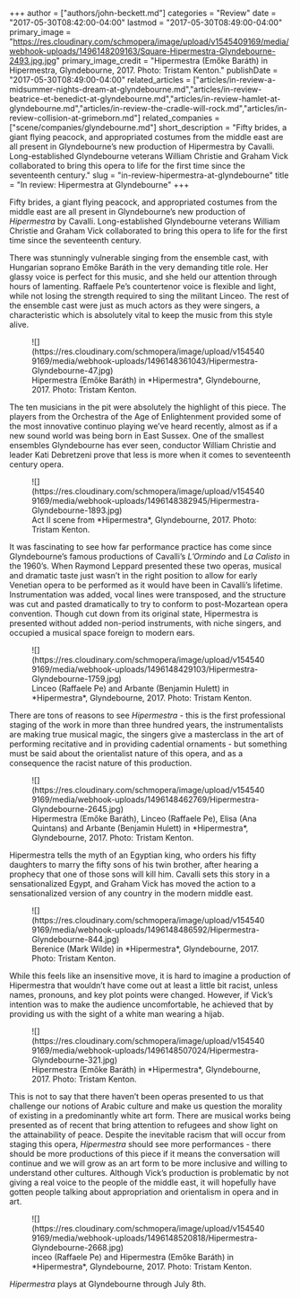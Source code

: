 +++
author = ["authors/john-beckett.md"]
categories = "Review"
date = "2017-05-30T08:42:00-04:00"
lastmod = "2017-05-30T08:49:00-04:00"
primary_image = "https://res.cloudinary.com/schmopera/image/upload/v1545409169/media/webhook-uploads/1496148209163/Square-Hipermestra-Glyndebourne-2493.jpg.jpg"
primary_image_credit = "Hipermestra (Emőke Baráth) in Hipermestra, Glyndebourne, 2017. Photo: Tristam Kenton."
publishDate = "2017-05-30T08:49:00-04:00"
related_articles = ["articles/in-review-a-midsummer-nights-dream-at-glyndebourne.md","articles/in-review-beatrice-et-benedict-at-glyndebourne.md","articles/in-review-hamlet-at-glyndebourne.md","articles/in-review-the-cradle-will-rock.md","articles/in-review-collision-at-grimeborn.md"]
related_companies = ["scene/companies/glyndebourne.md"]
short_description = "Fifty brides, a giant flying peacock, and appropriated costumes from the middle east are all present in Glyndebourne’s new production of Hipermestra by Cavalli. Long-established Glyndebourne veterans William Christie and Graham Vick collaborated to bring this opera to life for the first time since the seventeenth century."
slug = "in-review-hipermestra-at-glyndebourne"
title = "In review: Hipermestra at Glyndebourne"
+++

Fifty brides, a giant flying peacock, and appropriated costumes from the middle east are all present in Glyndebourne’s new production of *Hipermestra* by Cavalli. Long-established Glyndebourne veterans William Christie and Graham Vick collaborated to bring this opera to life for the first time since the seventeenth century.

There was stunningly vulnerable singing from the ensemble cast, with Hungarian soprano Emőke Baráth in the very demanding title role. Her glassy voice is perfect for this music, and she held our attention through hours of lamenting. Raffaele Pe’s countertenor voice is flexible and light, while not losing the strength required to sing the militant Linceo. The rest of the ensemble cast were just as much actors as they were singers, a characteristic which is absolutely vital to keep the music from this style alive.

<figure data-type="image">
![](https://res.cloudinary.com/schmopera/image/upload/v1545409169/media/webhook-uploads/1496148361043/Hipermestra-Glyndebourne-47.jpg)
<figcaption>Hipermestra (Emőke Baráth) in *Hipermestra*, Glyndebourne, 2017. Photo: Tristam Kenton.</figcaption>
</figure>

The ten musicians in the pit were absolutely the highlight of this piece. The players from the Orchestra of the Age of Enlightenment provided some of the most innovative continuo playing we’ve heard recently, almost as if a new sound world was being born in East Sussex. One of the smallest ensembles Glyndebourne has ever seen, conductor William Christie and leader Kati Debretzeni prove that less is more when it comes to seventeenth century opera.

<figure data-type="image">
![](https://res.cloudinary.com/schmopera/image/upload/v1545409169/media/webhook-uploads/1496148382945/Hipermestra-Glyndebourne-1893.jpg)
<figcaption>Act II scene from *Hipermestra*, Glyndebourne, 2017. Photo: Tristam Kenton.</figcaption>
</figure>

It was fascinating to see how far performance practice has come since Glyndebourne’s famous productions of Cavalli’s *L’Ormindo* and *La Calisto* in the 1960’s. When Raymond Leppard presented these two operas, musical and dramatic taste just wasn’t in the right position to allow for early Venetian opera to be performed as it would have been in Cavalli’s lifetime. Instrumentation was added, vocal lines were transposed, and the structure was cut and pasted dramatically to try to conform to post-Mozartean opera convention. Though cut down from its original state, Hipermestra is presented without added non-period instruments, with niche singers, and occupied a musical space foreign to modern ears.

<figure data-type="image">
![](https://res.cloudinary.com/schmopera/image/upload/v1545409169/media/webhook-uploads/1496148429103/Hipermestra-Glyndebourne-1759.jpg)
<figcaption>Linceo (Raffaele Pe) and Arbante (Benjamin Hulett) in *Hipermestra*, Glyndebourne, 2017. Photo: Tristam Kenton.</figcaption>
</figure>

There are tons of reasons to see *Hipermestra* - this is the first professional staging of the work in more than three hundred years, the instrumentalists are making true musical magic, the singers give a masterclass in the art of performing recitative and in providing cadential ornaments - but something must be said about the orientalist nature of this opera, and as a consequence the racist nature of this production.

<figure data-type="image">
![](https://res.cloudinary.com/schmopera/image/upload/v1545409169/media/webhook-uploads/1496148462769/Hipermestra-Glyndebourne-2645.jpg)
<figcaption>Hipermestra (Emőke Baráth), Linceo (Raffaele Pe), Elisa (Ana Quintans) and Arbante (Benjamin Hulett) in *Hipermestra*, Glyndebourne, 2017. Photo: Tristam Kenton.</figcaption>
</figure>

Hipermestra tells the myth of an Egyptian king, who orders his fifty daughters to marry the fifty sons of his twin brother, after hearing a prophecy that one of those sons will kill him. Cavalli sets this story in a sensationalized Egypt, and Graham Vick has moved the action to a sensationalized version of any country in the modern middle east.

<figure data-type="image">
![](https://res.cloudinary.com/schmopera/image/upload/v1545409169/media/webhook-uploads/1496148486592/Hipermestra-Glyndebourne-844.jpg)
<figcaption>Berenice (Mark Wilde) in *Hipermestra*, Glyndebourne, 2017. Photo: Tristam Kenton.</figcaption>
</figure>

While this feels like an insensitive move, it is hard to imagine a production of Hipermestra that wouldn’t have come out at least a little bit racist, unless names, pronouns, and key plot points were changed. However, if Vick’s intention was to make the audience uncomfortable, he achieved that by providing us with the sight of a white man wearing a hijab. 

<figure data-type="image">
![](https://res.cloudinary.com/schmopera/image/upload/v1545409169/media/webhook-uploads/1496148507024/Hipermestra-Glyndebourne-321.jpg)
<figcaption>Hipermestra (Emőke Baráth) in *Hipermestra*, Glyndebourne, 2017. Photo: Tristam Kenton.</figcaption>
</figure>

This is not to say that there haven’t been operas presented to us that challenge our notions of Arabic culture and make us question the morality of existing in a predominantly white art form. There are musical works being presented as of recent that bring attention to refugees and show light on the attainability of peace. Despite the inevitable racism that will occur from staging this opera, *Hipermestra* should see more performances - there should be more productions of this piece if it means the conversation will continue and we will grow as an art form to be more inclusive and willing to understand other cultures. Although Vick’s production is problematic by not giving a real voice to the people of the middle east, it will hopefully have gotten people talking about appropriation and orientalism in opera and in art.

<figure data-type="image">
![](https://res.cloudinary.com/schmopera/image/upload/v1545409169/media/webhook-uploads/1496148520818/Hipermestra-Glyndebourne-2668.jpg)
<figcaption>inceo (Raffaele Pe) and Hipermestra (Emőke Baráth) in *Hipermestra*, Glyndebourne, 2017. Photo: Tristam Kenton.</figcaption>
</figure>

*Hipermestra* plays at Glyndebourne through July 8th.

